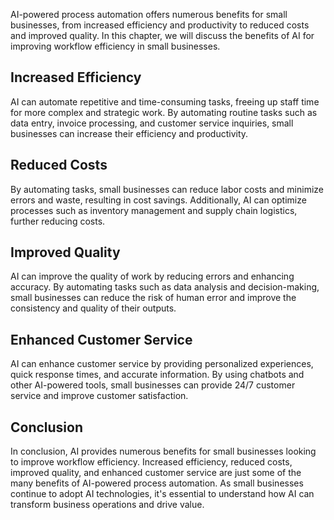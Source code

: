 

AI-powered process automation offers numerous benefits for small businesses, from increased efficiency and productivity to reduced costs and improved quality. In this chapter, we will discuss the benefits of AI for improving workflow efficiency in small businesses.

Increased Efficiency
--------------------

AI can automate repetitive and time-consuming tasks, freeing up staff time for more complex and strategic work. By automating routine tasks such as data entry, invoice processing, and customer service inquiries, small businesses can increase their efficiency and productivity.

Reduced Costs
-------------

By automating tasks, small businesses can reduce labor costs and minimize errors and waste, resulting in cost savings. Additionally, AI can optimize processes such as inventory management and supply chain logistics, further reducing costs.

Improved Quality
----------------

AI can improve the quality of work by reducing errors and enhancing accuracy. By automating tasks such as data analysis and decision-making, small businesses can reduce the risk of human error and improve the consistency and quality of their outputs.

Enhanced Customer Service
-------------------------

AI can enhance customer service by providing personalized experiences, quick response times, and accurate information. By using chatbots and other AI-powered tools, small businesses can provide 24/7 customer service and improve customer satisfaction.

Conclusion
----------

In conclusion, AI provides numerous benefits for small businesses looking to improve workflow efficiency. Increased efficiency, reduced costs, improved quality, and enhanced customer service are just some of the many benefits of AI-powered process automation. As small businesses continue to adopt AI technologies, it's essential to understand how AI can transform business operations and drive value.
